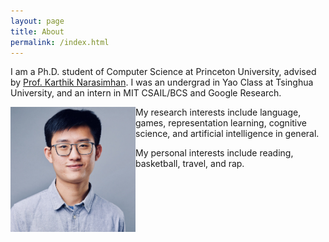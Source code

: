 ```yaml
---
layout: page
title: About
permalink: /index.html
---
```



I am a Ph.D. student of Computer Science at Princeton University, advised by [Prof. Karthik Narasimhan](https://www.cs.princeton.edu/~karthikn/). I was an undergrad in Yao Class at Tsinghua University, and an intern in MIT CSAIL/BCS and Google Research.

<img align="left" src="images/self.jpeg" width="200" height="200">

My research interests include language, games, representation learning, cognitive science, and artificial intelligence in general.

My personal interests include reading, basketball, travel, and rap.


